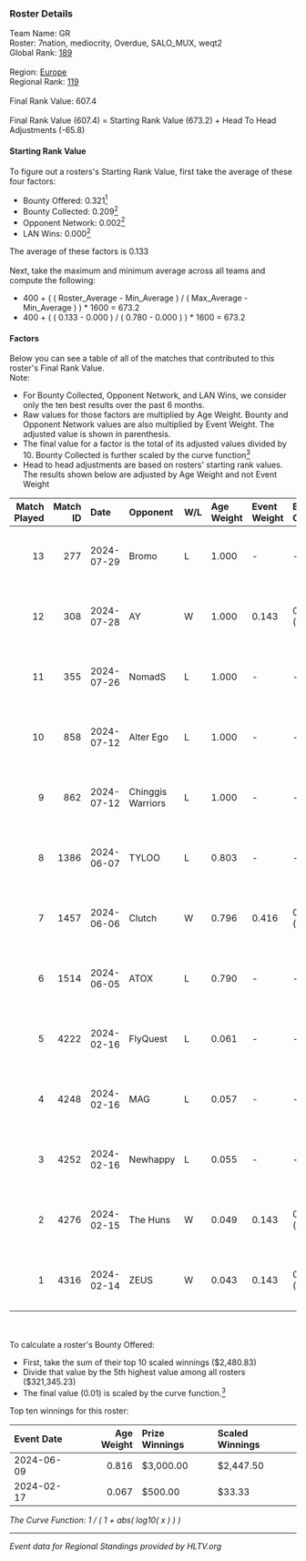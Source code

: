 ### Roster Details<br />
Team Name: GR<br />
Roster: 7nation, mediocrity, Overdue, SALO_MUX, weqt2<br />
Global Rank: [189](../standings_global.md)<br />
<br />
Region: [Europe]( ../standings_europe.md)<br />
Regional Rank: [119]( ../standings_europe.md)<br />
<br />
Final Rank Value:  607.4<br />
<br />
Final Rank Value (607.4) = Starting Rank Value (673.2) + Head To Head Adjustments (-65.8)<br />

#### Starting Rank Value<br />
To figure out a rosters's Starting Rank Value, first take the average of these four factors:<br />
- Bounty Offered: 0.321[<sup>1</sup>](#table2)
- Bounty Collected: 0.209[<sup>2</sup>](#table1)
- Opponent Network: 0.002[<sup>2</sup>](#table1)
- LAN Wins: 0.000[<sup>2</sup>](#table1)

The average of these factors is 0.133<br />
<br />
Next, take the maximum and minimum average across all teams and compute the following:<br />
- 400 + ( ( Roster_Average - Min_Average ) / ( Max_Average - Min_Average ) ) * 1600 = 673.2
- 400 + ( ( 0.133 - 0.000 ) / ( 0.780 - 0.000 ) ) * 1600 = 673.2


#### Factors<br />
Below you can see a table of all of the matches that contributed to this roster's Final Rank Value.<br />
Note:<br />

- For Bounty Collected, Opponent Network, and LAN Wins, we consider only the ten best results over the past 6 months.
- Raw values for those factors are multiplied by Age Weight. Bounty and Opponent Network values are also multiplied by Event Weight. The adjusted value is shown in parenthesis.
- The final value for a factor is the total of its adjusted values divided by 10. Bounty Collected is further scaled by the curve function[<sup>3</sup>](#curveFunction)
- Head to head adjustments are based on rosters' starting rank values. The results shown below are adjusted by Age Weight and not Event Weight
<span id="table1"></span><br />


| Match Played | Match ID | Date       | Opponent          | W/L | Age Weight | Event Weight | Bounty Collected | Opponent Network | LAN Wins  | H2H Adj. | Roster                                        |
| -: | -: | :- | :- | :- | :- | :- | :- | :- | :- | -: | :- |
|           13 |      277 | 2024-07-29 | Bromo             | L   | 1.000      | -            | -                | -                | -         |   -19.92 | 7nation, mediocrity, Overdue, SALO_MUX, weqt2 |
|           12 |      308 | 2024-07-28 | AY                | W   | 1.000      | 0.143        | 0.000 (0.000)    | 0.000 (0.000)    | 0 (0.000) |     6.89 | 7nation, mediocrity, Overdue, SALO_MUX, weqt2 |
|           11 |      355 | 2024-07-26 | NomadS            | L   | 1.000      | -            | -                | -                | -         |   -20.69 | 7nation, mediocrity, Overdue, SALO_MUX, weqt2 |
|           10 |      858 | 2024-07-12 | Alter Ego         | L   | 1.000      | -            | -                | -                | -         |   -21.62 | 7nation, mediocrity, Runnin, SALO_MUX, weqt2  |
|            9 |      862 | 2024-07-12 | Chinggis Warriors | L   | 1.000      | -            | -                | -                | -         |    -9.07 | 7nation, mediocrity, Runnin, SALO_MUX, weqt2  |
|            8 |     1386 | 2024-06-07 | TYLOO             | L   | 0.803      | -            | -                | -                | -         |    -6.26 | mediocrity, qqGOD, SALO_MUX, uwrr, weqt2      |
|            7 |     1457 | 2024-06-06 | Clutch            | W   | 0.796      | 0.416        | 0.005 (0.002)    | 0.062 (0.020)    | 0 (0.000) |    12.88 | mediocrity, qqGOD, SALO_MUX, uwrr, weqt2      |
|            6 |     1514 | 2024-06-05 | ATOX              | L   | 0.790      | -            | -                | -                | -         |    -5.82 | mediocrity, qqGOD, Runnin, SALO_MUX, weqt2    |
|            5 |     4222 | 2024-02-16 | FlyQuest          | L   | 0.061      | -            | -                | -                | -         |    -0.12 | mediocrity, qqGOD, Reminder, SALO_MUX, weqt2  |
|            4 |     4248 | 2024-02-16 | MAG               | L   | 0.057      | -            | -                | -                | -         |    -1.32 | mediocrity, qqGOD, Reminder, SALO_MUX, weqt2  |
|            3 |     4252 | 2024-02-16 | Newhappy          | L   | 0.055      | -            | -                | -                | -         |    -1.26 | mediocrity, qqGOD, Reminder, SALO_MUX, weqt2  |
|            2 |     4276 | 2024-02-15 | The Huns          | W   | 0.049      | 0.143        | 0.000 (0.000)    | 0.002 (0.000)    | 0 (0.000) |     0.28 | mediocrity, qqGOD, Reminder, SALO_MUX, weqt2  |
|            1 |     4316 | 2024-02-14 | ZEUS              | W   | 0.043      | 0.143        | 0.000 (0.000)    | 0.000 (0.000)    | 0 (0.000) |     0.24 | mediocrity, qqGOD, Reminder, SALO_MUX, weqt2  |

<br />
<span id="table2"></span><br />
To calculate a roster's Bounty Offered:<br />

- First, take the sum of their top 10 scaled winnings ($2,480.83)
- Divide that value by the 5th highest value among all rosters ($321,345.23)
- The final value (0.01) is scaled by the curve function.[<sup>3</sup>](#curveFunction)

Top ten winnings for this roster:<br />

| Event Date | Age Weight | Prize Winnings | Scaled Winnings |
| :- | -: | :- | :- |
| 2024-06-09 |      0.816 | $3,000.00      | $2,447.50       |
| 2024-02-17 |      0.067 | $500.00        | $33.33          |


<span id="curveFunction"></span>_The Curve Function: 1 / ( 1 + abs( log10( x ) ) )_<br />

---
_Event data for Regional Standings provided by HLTV.org_<br />
